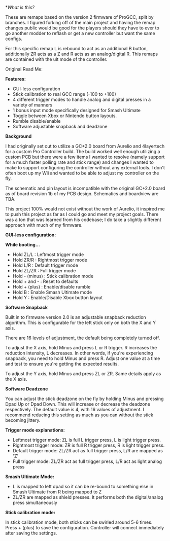 **What is this?*

These are remaps based on the version 2 firmware of ProGCC, split by branches. I figured forking off of the main project and having the remap changes public would be good for the players should they have to ever to go another modder to reflash or get a new controller but want the same configs.

For this specific remap L is rebound to act as an additional B button, additionally ZR acts as a Z and R acts as an analog/digital R. This remaps are contained with the ult mode of the controller.

Original Read Me:

**Features:**

- GUI-less configuration
- Stick calibration to real GCC range (-100 to +100)
- 4 different trigger modes to handle analog and digital presses in a variety of manners
- 1 bonus input mode specifically designed for Smash Ultimate
- Toggle between Xbox or Nintendo button layouts.
- Rumble disable/enable
- Software adjustable snapback and deadzone

**Background**

I had originally set out to utilize a GC+2.0 board from Aurelio and 4layertech for a custom Pro Controller build. The build worked well enough utilizing a custom PCB but there were a few items I wanted to resolve (namely support for a much faster polling rate and stick range) and changes I wanted to make to support configuring the controller without any external tools. I don't often boot up my Wii and wanted to be able to adjust my controller on the fly.

The schematic and pin layout is incompatible with the original GC+2.0 board as of board revision 1b of my PCB design.
Schematics and boardview are TBA.

This project 100% would not exist without the work of Aurelio, it inspired me to push this project as far as I could go and meet my project goals. There was a ton that was learned from his codebase; I do take a slightly different approach with much of my firmware.

**GUI-less configuration:**

**While booting...**

- Hold ZL/L : Leftmost trigger mode
- Hold ZR/R : Rightmost trigger mode
- Hold L/R : Default trigger mode
- Hold ZL/ZR : Full trigger mode
- Hold - (minus) : Stick calibration mode
- Hold + and - : Reset to defaults
- Hold + (plus) : Enable/disable rumble
- Hold B : Enable Smash Ultimate mode
- Hold Y : Enable/Disable Xbox button layout

**Software Snapback**

Built in to firmware version 2.0 is an adjustable snapback reduction algorithm.
This is configurable for the left stick only on both the X and Y axis.

There are 16 levels of adjustment, the default being completely turned off.

To adjust the X axis, hold Minus and press L or R trigger. R increases the reduction intensity, L decreases.
In other words, if you're experiencing snapback, you need to hold Minus and press R. Adjust one value at a time
and test to ensure you're getting the expected results.

To adjust the Y axis, hold Minus and press ZL or ZR. Same details apply as the X axis.

**Software Deadzone**

You can adjust the stick deadzone on the fly by holding Minus and pressing Dpad Up or Dpad Down. This will increase
or decrease the deadzone respectively. The default value is 4, with 16 values of adjustment. I recommend reducing this 
setting as much as you can without the stick becoming jittery.

**Trigger mode explanations:**

- Leftmost trigger mode: ZL is full L trigger press, L is light trigger press.
- Rightmost trigger mode: ZR is full R trigger press, R is light trigger press.
- Default trigger mode: ZL/ZR act as full trigger press, L/R are mapped as 'Z'
- Full trigger mode: ZL/ZR act as full trigger press, L/R act as light analog press

**Smash Ultimate Mode:**

- L is mapped to left dpad so it can be re-bound to something else in Smash Ultimate from R being mapped to Z
- ZL/ZR are mapped as shield presses. It performs both the digital/analog press simultaneously

**Stick calibration mode:**

In stick calibration mode, both sticks can be swirled around 5-6 times. Press + (plus) to save the configuration. Controller will connect immediately after saving the settings.
